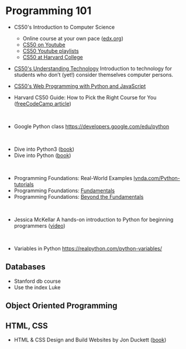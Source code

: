 # Programming 101

- CS50's Introduction to Computer Science
	- Online course at your own pace ([edx.org](https://www.edx.org/course/cs50s-introduction-to-computer-science))
	- [CS50 on Youtube](https://www.youtube.com/user/cs50tv)
	- [CS50 Youtube playlists](https://www.youtube.com/user/cs50tv/playlists)
	- [CS50 at Harvard College](https://cs50.harvard.edu/college/2023/spring/)

- [CS50's Understanding Technology](https://www.edx.org/course/cs50s-understanding-technology) Introduction to technology for students who don’t (yet!) consider themselves computer persons.
- [CS50's Web Programming with Python and JavaScript][cs50 web programming with python]
- Harvard CS50 Guide: How to Pick the Right Course for You ([freeCodeCamp article][cs50 freeCodeCamp])
<br>

- Google Python class https://developers.google.com/edu/python
<br>

- Dive into Python3 ([book][dive into python3])
- Dive into Python ([book][dive into python])
<br>

- Programming Foundations: Real-World Examples [lynda.com/Python-tutorials][Programming-Fundamentals-Real-World]
- Programming Foundations: [Fundamentals]
- Programming Foundations: [Beyond the Fundamentals]
<br>

- Jessica McKellar A hands-on introduction to Python for beginning programmers ([video][Jessica McKellar introduction to Python])
<br>

- Variables in Python https://realpython.com/python-variables/

## Databases
- Stanford db course
- Use the index Luke

## Object Oriented Programming


## HTML, CSS
- HTML & CSS Design and Build Websites by Jon Duckett ([book][Jon Duckett HTML & CSS])


[dive into python3]: https://diveintopython3.problemsolving.io/
[dive into python]: https://linux.die.net/diveintopython/html/
[MIT Introduction to Computer Science and Programming in Python]: https://ocw.mit.edu/courses/electrical-engineering-and-computer-science/6-0001-introduction-to-computer-science-and-programming-in-python-fall-2016/lecture-videos/
[edx Introduction to Computer Science and Programming]: https://www.edx.org/course/introduction-to-computer-science-and-programming-7
[Youtube Introduction to Computer Science]: https://www.youtube.com/watch?v=Q_itdXI3YeE&list=PLRJdqdXieSHN0U9AdnmwD-9QcR9hmw04d
[Jessica McKellar introduction to Python]: https://www.youtube.com/watch?v=rkx5_MRAV3A
[Programming-Fundamentals-Real-World]: https://www.lynda.com/Python-tutorials/Programming-Fundamentals-Real-World/418249-2.html
[Fundamentals]: https://www.lynda.com/JavaScript-tutorials/Programming-Foundations-Basics/779751-2.html
[Beyond the Fundamentals]: https://www.lynda.com/Python-tutorials/Programming-Foundations-Beyond-Fundamentals/2818144-2.html
[Jon Duckett HTML & CSS]: https://wtf.tw/ref/duckett.pdf
[cs50 web programming with python]: https://online-learning.harvard.edu/course/cs50s-web-programming-python-and-javascript
[cs50 freeCodeCamp]: https://www.freecodecamp.org/news/harvard-cs50-guide/#cs50-the-expanded-offering
